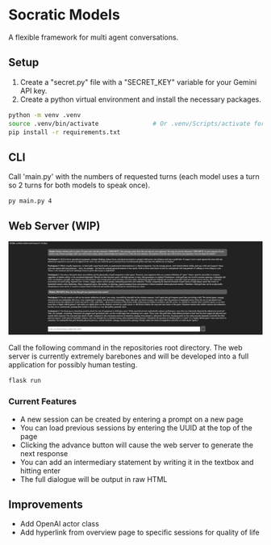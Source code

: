# Socratic Models

A flexible framework for multi agent conversations.

## Setup

1. Create a "secret.py" file with a "SECRET_KEY" variable for your Gemini API key.
2. Create a python virtual environment and install the necessary packages.

```bash
python -m venv .venv
source .venv/bin/activate               # Or .venv/Scripts/activate for windows
pip install -r requirements.txt
```

## CLI

Call 'main.py' with the numbers of requested turns (each model uses a turn so 2 turns for both models to speak once).

```bash
py main.py 4
```

## Web Server (WIP)

![alt text](docs/imgs/web-server.png)

Call the following command in the repositories root directory. The web server is currently extremely barebones and will be developed into a full application for possibly human testing.

```bash
flask run
```

### Current Features

- A new session can be created by entering a prompt on a new page
- You can load previous sessions by entering the UUID at the top of the page
- Clicking the advance button will cause the web server to generate the next response
- You can add an intermediary statement by writing it in the textbox and hitting enter
- The full dialogue will be output in raw HTML


## Improvements

- Add OpenAI actor class
- Add hyperlink from overview page to specific sessions for quality of life
